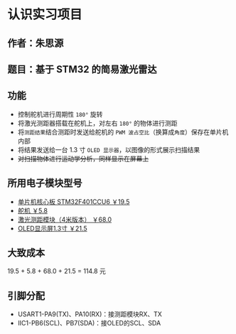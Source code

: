 # 认识实习项目

## 作者：朱思源

## 题目：基于 STM32 的简易激光雷达

## 功能

<!-- * 能够扫描前方 `180°` 范围内的物体
* 将扫描结果以图像的形式显示在屏幕上 -->
* 控制舵机进行周期性 `180°` 旋转
* 将激光测距器搭载在舵机上，对左右 `180°` 的物体进行测距
* 将`测距结果`结合测距时发送给舵机的 `PWM 波占空比`（换算成`角度`）保存在单片机内部
* 将结果发送给一台 1.3 寸 `OLED 显示器`，以图像的形式展示扫描结果
* ~~对扫描物体进行运动学分析，同样显示在屏幕上~~

## 所用电子模块型号

* [单片机核心板 STM32F401CCU6 ￥19.5](https://item.taobao.com/item.htm?spm=a230r.1.14.1.414c49b9PCIWEk&id=673430906769&ns=1&abbucket=9&mt=)
* [舵机 ￥5.8](https://detail.tmall.com/item.htm?spm=a230r.1.14.51.598e7ffcO4JutW&id=628478684024&ns=1&abbucket=9)
* [激光测距模块（4米版本） ￥68.0](https://detail.tmall.com/item.htm?spm=a230r.1.14.16.2c593ce618qCLg&id=651558248343&ns=1&abbucket=9&skuId=4879795303518)
* [OLED显示屏1.3寸 ￥21.5](https://item.taobao.com/item.htm?spm=a230r.1.14.16.77a652684Hiazm&id=562145367495&ns=1&abbucket=9#detail)

## 大致成本

19.5 + 5.8 + 68.0 + 21.5 = 114.8 元

## 引脚分配

* USART1-PA9(TX)、PA10(RX)：接测距模块RX、TX
* IIC1-PB6(SCL)、PB7(SDA)：接OLED的SCL、SDA
